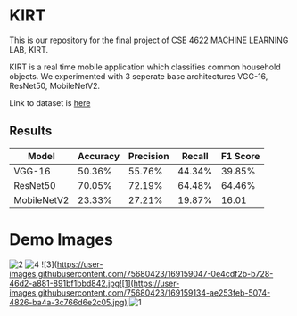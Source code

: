 # KIRT

This is our repository for the final project of CSE 4622 MACHINE LEARNING LAB, KIRT.

KIRT is a real time mobile application which classifies common household objects. We experimented with 3 seperate base architectures VGG-16, ResNet50, MobileNetV2.

Link to dataset is [here](https://www.kaggle.com/datasets/wangziang/waste-pictures) 

## Results

| Model  | Accuracy | Precision | Recall | F1 Score |
| ------------- | ------------- | ------------- | ------------- | ------------- | 
| VGG-16  | 50.36%  | 55.76% | 44.34% | 39.85% |
| ResNet50  | 70.05%  | 72.19% | 64.48% | 64.46% |
| MobileNetV2  | 23.33%  | 27.21% | 19.87% | 16.01 |


# Demo Images

![2](https://user-images.githubusercontent.com/75680423/169159017-f7ff5085-7dd3-4d46-b312-10d466c7adb8.jpg)
![4](https://user-images.githubusercontent.com/75680423/169159026-34572179-4bb9-4d8d-8f28-1961e19fd635.jpg)
![3](https://user-images.githubusercontent.com/75680423/169159047-0e4cdf2b-b728-46d2-a881-891bf1bbd842.jpg![1](https://user-images.githubusercontent.com/75680423/169159134-ae253feb-5074-4826-ba4a-3c766d6e2c05.jpg)
![1](https://user-images.githubusercontent.com/75680423/169159260-aa22e6af-0e09-4a53-a6d8-7d17e9b8f684.jpg)
